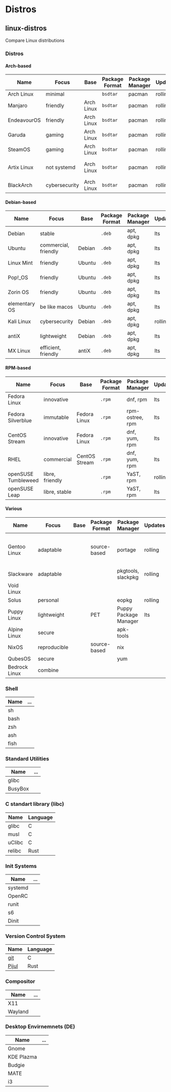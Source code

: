 # Distros

## linux-distros

Compare Linux distributions

### Distros

#### Arch-based

| Name        | Focus         | Base       | Package Format | Package Manager | Updates | Kernel   | Init System              |
| ----------- | ------------- | ---------- | -------------- | --------------- | ------- | -------- | ------------------------ |
| Arch Linux  | minimal       |            | `bsdtar`       | pacman          | rolling | monolith | systemd                  |
| Manjaro     | friendly      | Arch Linux | `bsdtar`       | pacman          | rolling | monolith | systemd                  |
| EndeavourOS | friendly      | Arch Linux | `bsdtar`       | pacman          | rolling | monolith | systemd                  |
| Garuda      | gaming        | Arch Linux | `bsdtar`       | pacman          | rolling | monolith | systemd                  |
| SteamOS     | gaming        | Arch Linux | `bsdtar`       | pacman          | rolling | monolith | systemd                  |
| Artix Linux | not systemd   | Arch Linux | `bsdtar`       | pacman          | rolling | monolith | OpenRC, runit, s6, Dinit |
| BlackArch   | cybersecurity | Arch Linux | `bsdtar`       | pacman          | rolling | monolith | systemd                  |

#### Debian-based

| Name          | Focus                | Base   | Package Format | Package Manager | Updates | Kernel   | Init System |
| ------------- | -------------------- | ------ | -------------- | --------------- | ------- | -------- | ----------- |
| Debian        | stable               |        | `.deb`         | apt, dpkg       | lts     | monolith | systemd     |
| Ubuntu        | commercial, friendly | Debian | `.deb`         | apt, dpkg       | lts     | monolith | systemd     |
| Linux Mint    | friendly             | Ubuntu | `.deb`         | apt, dpkg       | lts     | monolith | systemd     |
| Pop!\_OS      | friendly             | Ubuntu | `.deb`         | apt, dpkg       | lts     | monolith | systemd     |
| Zorin OS      | friendly             | Ubuntu | `.deb`         | apt, dpkg       | lts     | monolith | systemd     |
| elementary OS | be like macos        | Ubuntu | `.deb`         | apt, dpkg       | lts     | monolith | systemd     |
| Kali Linux    | cybersecurity        | Debian | `.deb`         | apt, dpkg       | rolling | monolith | systemd     |
| antiX         | lightweight          | Debian | `.deb`         | apt, dpkg       | lts     | monolith | systemd     |
| MX Linux      | efficient, friendly  | antiX  | `.deb`         | apt, dpkg       | lts     | monolith | systemd     |

#### RPM-based

| Name                | Focus           | Base          | Package Format | Package Manager | Updates | Kernel   | Init System |
| ------------------- | --------------- | ------------- | -------------- | --------------- | ------- | -------- | ----------- |
| Fedora Linux        | innovative      |               | `.rpm`         | dnf, rpm        | lts     | monolith | systemd     |
| Fedora Silverblue   | immutable       | Fedora Linux  | `.rpm`         | rpm-ostree, rpm | lts     | monolith | systemd     |
| CentOS Stream       | innovative      | Fedora Linux  | `.rpm`         | dnf, yum, rpm   | lts     | monolith | systemd     |
| RHEL                | commercial      | CentOS Stream | `.rpm`         | dnf, yum, rpm   | lts     | monolith | systemd     |
| openSUSE Tumbleweed | libre, friendly |               | `.rpm`         | YaST, rpm       | rolling | monolith | systemd     |
| openSUSE Leap       | libre, stable   |               | `.rpm`         | YaST, rpm       | lts     | monolith | systemd     |

#### Various

| Name          | Focus        | Base | Package Format | Package Manager       | Updates | Kernel   | Init System                          |
| ------------- | ------------ | ---- | -------------- | --------------------- | ------- | -------- | ------------------------------------ |
| Gentoo Linux  | adaptable    |      | source-based   | portage               | rolling | monolith | OpenRc, runit, s6, sysvinit, systemd |
| Slackware     | adaptable    |      |                | pkgtools, slackpkg    | rolling | monolith | custom                               |
| Void Linux    |              |      |                |                       |         |          |                                      |
| Solus         | personal     |      |                | eopkg                 | rolling | monolith | systemd                              |
| Puppy Linux   | lightweight  |      | PET            | Puppy Package Manager | lts     | monolith | Busybox init                         |
| Alpine Linux  | secure       |      |                | apk-tools             |         |          | OpenRc                               |
| NixOS         | reproducible |      | source-based   | nix                   |         |          |                                      |
| QubesOS       | secure       |      |                | yum                   |         | micro    |                                      |
| Bedrock Linux | combine      |      |                |                       |         |          |                                      |

### Shell

| Name | ... |
| ---- | --- |
| sh   |     |
| bash |     |
| zsh  |     |
| ash  |     |
| fish |     |

### Standard Utilities

| Name    | ... |
| ------- | --- |
| glibc   |     |
| BusyBox |     |

### C standart library (libc)

| Name   | Language |
| ------ | -------- |
| glibc  | C        |
| musl   | C        |
| uClibc | C        |
| relibc | Rust     |

### Init Systems

| Name    | ... |
| ------- | --- |
| systemd |     |
| OpenRC  |     |
| runit   |     |
| s6      |     |
| Dinit   |     |

### Version Control System

| Name                        | Language |
| --------------------------- | -------- |
| [git](https://git-scm.com/) | C        |
| [Pijul](https://pijul.org/) | Rust     |

### Compositor

| Name    | ... |
| ------- | --- |
| X11     |     |
| Wayland |     |

### Desktop Envirnemnets (DE)

| Name       | ... |
| ---------- | --- |
| Gnome      |     |
| KDE Plazma |     |
| Budgie     |     |
| MATE       |     |
| i3         |     |

